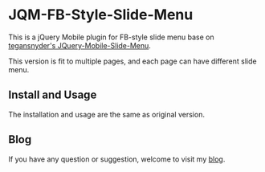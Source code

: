 JQM-FB-Style-Slide-Menu
=======================

This is a jQuery Mobile plugin for FB-style slide menu base on [tegansnyder's JQuery-Mobile-Slide-Menu](https://github.com/tegansnyder/JQuery-Mobile-Slide-Menu). 

This version is fit to multiple pages, and each page can have different slide menu.

## Install and Usage

The installation and usage are the same as original version.

## Blog

If you have any question or suggestion, welcome to visit my [blog](http://aio1108.pixnet.net/blog).
